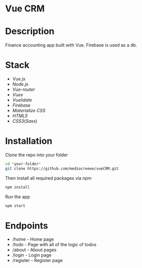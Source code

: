 # Vue CRM

# Description

Finance accounting app built with Vue. Firebase is used as a db.

# Stack

- _Vue.js_
- _Node.js_
- _Vue-router_
- _Vuex_
- _Vuelidate_
- _Firebase_
- _Materialize CSS_
- _HTML5_
- _CSS3_(_Sass_)

# Installation

Clone the repo into your folder

```sh
cd *your-folder*
git clone https://github.com/mediocreeee/vueCRM.git
```

Then install all required packages via npm

```sh
npm install
```

Run the app

```sh
npm start
```

# Endpoints

- /home - Home page
- /todo - Page with all of the logic of todos
- /about - About pages
- /login - Login page
- /register - Register page
